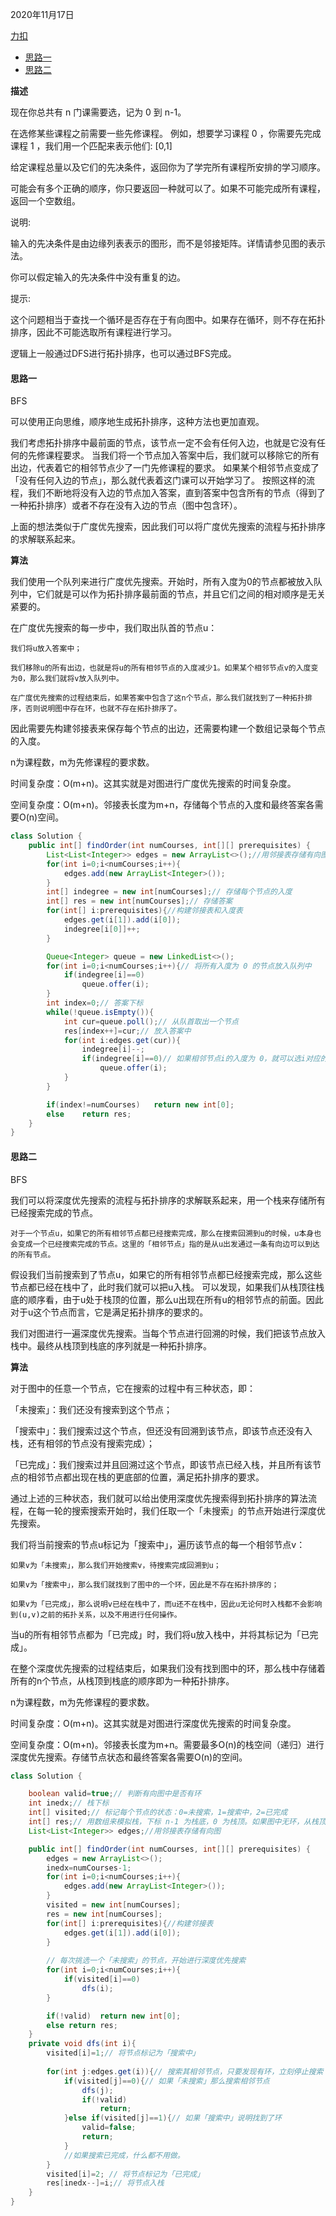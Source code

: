 2020年11月17日

[力扣](https://leetcode-cn.com/problems/course-schedule-ii/)

- [思路一](#思路一)
- [思路二](#思路二)

**描述**

现在你总共有 n 门课需要选，记为 0 到 n-1。

在选修某些课程之前需要一些先修课程。 例如，想要学习课程 0 ，你需要先完成课程 1 ，我们用一个匹配来表示他们: [0,1]

给定课程总量以及它们的先决条件，返回你为了学完所有课程所安排的学习顺序。

可能会有多个正确的顺序，你只要返回一种就可以了。如果不可能完成所有课程，返回一个空数组。

说明:

输入的先决条件是由边缘列表表示的图形，而不是邻接矩阵。详情请参见图的表示法。

你可以假定输入的先决条件中没有重复的边。

提示:

这个问题相当于查找一个循环是否存在于有向图中。如果存在循环，则不存在拓扑排序，因此不可能选取所有课程进行学习。

逻辑上一般通过DFS进行拓扑排序，也可以通过BFS完成。

#### 思路一

BFS

可以使用正向思维，顺序地生成拓扑排序，这种方法也更加直观。

我们考虑拓扑排序中最前面的节点，该节点一定不会有任何入边，也就是它没有任何的先修课程要求。
当我们将一个节点加入答案中后，我们就可以移除它的所有出边，代表着它的相邻节点少了一门先修课程的要求。
如果某个相邻节点变成了「没有任何入边的节点」，那么就代表着这门课可以开始学习了。
按照这样的流程，我们不断地将没有入边的节点加入答案，直到答案中包含所有的节点（得到了一种拓扑排序）或者不存在没有入边的节点（图中包含环）。

上面的想法类似于广度优先搜索，因此我们可以将广度优先搜索的流程与拓扑排序的求解联系起来。

**算法**

我们使用一个队列来进行广度优先搜索。开始时，所有入度为0的节点都被放入队列中，它们就是可以作为拓扑排序最前面的节点，并且它们之间的相对顺序是无关紧要的。

在广度优先搜索的每一步中，我们取出队首的节点u：
```
我们将u放入答案中；

我们移除u的所有出边，也就是将u的所有相邻节点的入度减少1。如果某个相邻节点v的入度变为0，那么我们就将v放入队列中。

在广度优先搜索的过程结束后，如果答案中包含了这n个节点，那么我们就找到了一种拓扑排序，否则说明图中存在环，也就不存在拓扑排序了。
```
因此需要先构建邻接表来保存每个节点的出边，还需要构建一个数组记录每个节点的入度。

n为课程数，m为先修课程的要求数。

时间复杂度：O(m+n)。这其实就是对图进行广度优先搜索的时间复杂度。

空间复杂度：O(m+n)。邻接表长度为m+n，存储每个节点的入度和最终答案各需要O(n)空间。

```java
class Solution {
    public int[] findOrder(int numCourses, int[][] prerequisites) {
        List<List<Integer>> edges = new ArrayList<>();//用邻接表存储有向图
        for(int i=0;i<numCourses;i++){
            edges.add(new ArrayList<Integer>());
        }
        int[] indegree = new int[numCourses];// 存储每个节点的入度
        int[] res = new int[numCourses];// 存储答案
        for(int[] i:prerequisites){//构建邻接表和入度表
            edges.get(i[1]).add(i[0]);
            indegree[i[0]]++;
        }

        Queue<Integer> queue = new LinkedList<>();
        for(int i=0;i<numCourses;i++){// 将所有入度为 0 的节点放入队列中
            if(indegree[i]==0)
                queue.offer(i);
        }
        int index=0;// 答案下标
        while(!queue.isEmpty()){
            int cur=queue.poll();// 从队首取出一个节点
            res[index++]=cur;// 放入答案中
            for(int i:edges.get(cur)){
                indegree[i]--;
                if(indegree[i]==0)// 如果相邻节点i的入度为 0，就可以选i对应的课程了
                    queue.offer(i);
            }
        }

        if(index!=numCourses)   return new int[0];
        else    return res;
    }
}
```

#### 思路二

BFS

我们可以将深度优先搜索的流程与拓扑排序的求解联系起来，用一个栈来存储所有已经搜索完成的节点。
```
对于一个节点u，如果它的所有相邻节点都已经搜索完成，那么在搜索回溯到u的时候，u本身也会变成一个已经搜索完成的节点。这里的「相邻节点」指的是从u出发通过一条有向边可以到达的所有节点。
```
假设我们当前搜索到了节点u，如果它的所有相邻节点都已经搜索完成，那么这些节点都已经在栈中了，此时我们就可以把u入栈。
可以发现，如果我们从栈顶往栈底的顺序看，由于u处于栈顶的位置，那么u出现在所有u的相邻节点的前面。因此对于u这个节点而言，它是满足拓扑排序的要求的。

我们对图进行一遍深度优先搜索。当每个节点进行回溯的时候，我们把该节点放入栈中。最终从栈顶到栈底的序列就是一种拓扑排序。

**算法**

对于图中的任意一个节点，它在搜索的过程中有三种状态，即：

「未搜索」：我们还没有搜索到这个节点；

「搜索中」：我们搜索过这个节点，但还没有回溯到该节点，即该节点还没有入栈，还有相邻的节点没有搜索完成）；

「已完成」：我们搜索过并且回溯过这个节点，即该节点已经入栈，并且所有该节点的相邻节点都出现在栈的更底部的位置，满足拓扑排序的要求。

通过上述的三种状态，我们就可以给出使用深度优先搜索得到拓扑排序的算法流程，在每一轮的搜索搜索开始时，我们任取一个「未搜索」的节点开始进行深度优先搜索。

我们将当前搜索的节点u标记为「搜索中」，遍历该节点的每一个相邻节点v：
```
如果v为「未搜索」，那么我们开始搜索v，待搜索完成回溯到u；

如果v为「搜索中」，那么我们就找到了图中的一个环，因此是不存在拓扑排序的；

如果v为「已完成」，那么说明v已经在栈中了，而u还不在栈中，因此u无论何时入栈都不会影响到(u,v)之前的拓扑关系，以及不用进行任何操作。
```
当u的所有相邻节点都为「已完成」时，我们将u放入栈中，并将其标记为「已完成」。

在整个深度优先搜索的过程结束后，如果我们没有找到图中的环，那么栈中存储着所有的n个节点，从栈顶到栈底的顺序即为一种拓扑排序。

n为课程数，m为先修课程的要求数。

时间复杂度：O(m+n)。这其实就是对图进行深度优先搜索的时间复杂度。

空间复杂度：O(m+n)。邻接表长度为m+n。需要最多O(n)的栈空间（递归）进行深度优先搜索。存储节点状态和最终答案各需要O(n)的空间。

```java
class Solution {

    boolean valid=true;// 判断有向图中是否有环
    int inedx;// 栈下标
    int[] visited;// 标记每个节点的状态：0=未搜索，1=搜索中，2=已完成
    int[] res;// 用数组来模拟栈，下标 n-1 为栈底，0 为栈顶。如果图中无环，从栈顶到栈底的顺序即为一种拓扑排序。
    List<List<Integer>> edges;//用邻接表存储有向图

    public int[] findOrder(int numCourses, int[][] prerequisites) {
        edges = new ArrayList<>();
        inedx=numCourses-1;
        for(int i=0;i<numCourses;i++){
            edges.add(new ArrayList<Integer>());
        }
        visited = new int[numCourses];
        res = new int[numCourses];
        for(int[] i:prerequisites){//构建邻接表
            edges.get(i[1]).add(i[0]);
        }
        
        // 每次挑选一个「未搜索」的节点，开始进行深度优先搜索
        for(int i=0;i<numCourses;i++){
            if(visited[i]==0)
                dfs(i);
        }

        if(!valid)  return new int[0];
        else return res;
    }
    private void dfs(int i){
        visited[i]=1;// 将节点标记为「搜索中」
        
        for(int j:edges.get(i)){// 搜索其相邻节点，只要发现有环，立刻停止搜索
            if(visited[j]==0){// 如果「未搜索」那么搜索相邻节点
                dfs(j);
                if(!valid)
                    return;
            }else if(visited[j]==1){// 如果「搜索中」说明找到了环
                valid=false;
                return;
            }
            //如果搜索已完成，什么都不用做。
        }
        visited[i]=2; // 将节点标记为「已完成」
        res[inedx--]=i;// 将节点入栈
    }
}
```

